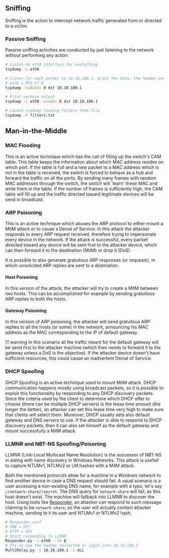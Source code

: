 ## Sniffing

Sniffing is the action to intercept network traffic generated from or directed to a victim. 

### Passive Sniffing

Passive sniffing activities are conducted by just listening to the network without performing any
action.

```bash
# Listen on eth0 interface for everything
tcpdump -i eth0

# Listen for each packet to 10.10.100.1, print the data, the header and each content in ASCII
# with a MTU of 0
tcpdump -xxAXXSs 0 dst 10.10.100.1

# Print verbose output
tcpdump -i eth0 -vvvASs 0 dst 10.10.100.1

# Launch tcpdump loading filters from file
tcpdump -F filters.txt
```

## Man-in-the-Middle

### MAC Flooding

This is an active technique which has the call of filling up the switch's CAM table. This table
keeps the information about which MAC address resides on which port. If the table is full and a new
packet to a MAC address which is not in the table is received, the switch is forced to behave as a
hub and forward the traffic on all the ports. By sending many frames with random MAC addresses
through the switch, the switch will 'learn' these MAC and write them in the table. If the number of
frames is sufficiently high, the CAM table will fill up and the traffic directed toward legitimate
devices will be send in broadcast.

### ARP Poisoning

This is an active technique which abuses the ARP protocol to either mount a MitM attack or to cause
a Denial of Service. In this attack the attacker responds to every ARP request received, therefore
trying to impersonate every device in the network. If the attack is successful, every packet
directed toward any device will be sent first to the attacker device, which can then forward it
to the destination (MitM) or drop it (DoS).

It is possible to also generate gratuitous ARP responses (or requests), in which unsolicited ARP
replies are sent to a destination.

#### Host Poisoning

In this version of the attack, the attacker will try to create a MitM between two hosts. This can be
accomplished for example by sending gratuitous ARP replies to both the hosts.

#### Gateway Poisoning

In this version of ARP poisoning, the attacker will send gratuitous ARP replies to all the hosts (or
some) in the network, announcing his MAC address as the MAC corresponding to the IP of default
gateway.

!!! warning
    In this scenario all the traffic meant for the default gateway will be send first to the
    attacker machine (which then needs to forward it to the gateway unless a DoS is the objective).
    If the attacker device doesn't have sufficient resources, this could cause an inadvertent Denial
    of Service.

### DHCP Spoofing

DHCP Spoofing is an active technique used to mount MitM attack. DHCP communication happens mostly
using broadcast packets, so it is possible to exploit this functionality by responding to any DHCP
discovery packets. Since the criteria used by the client to determine which DHCP offer to choose
(there can be multiple DHCP servers) is the lease time amount (the longer the better), an attacker
can set this lease time very high to make sure that clients will select them. Moreover, DHCP usually
sets also default gateway and DNS servers to use. If the attacker is able to respond to DHCP
discovery packets, then it can also set himself as the default gateway and mount successfully a MitM
attack.

### LLMNR and NBT-NS Spoofing/Poisoning

LLMNR (Link-Local Multicast Name Resolution) is the successor of NBT-NS in aiding with name
discovery in Windows Networks. This attack is usefull to capture NTLMv1, NTLMv2 or LM hashes with a
MitM attack.

Both the mentioned protocols allow for a machine in a Windows network to find another device in case
a DNS request should fail. A usual scenario is a user accessing a non-existing DNS name, for example
with a typo, let's say `//netowrk-share//secret`. The DNS query for `netowrk-share` will fail, as
this host doesn't exist. The machine will fallback into LLMNR to discover the host.
Using tools like [Responder](https://github.com/lgandx/Responder), an attacker can respond to such
message claiming to be `netowrk-share`, so the user will actually contact attacker machine, sending
to it its user and NTLMv1 or NTLMv2 hash.

```bash
# Responder.conf
# SMB = Off
# HTTP = Off
# Start responding to LLMNR 
Responder.py -i eth0 --lm &
# Try to use the hashes collected to login into 10.10.100.1
MultiRelay.py -t 10.10.100.1 -u ALL
```
